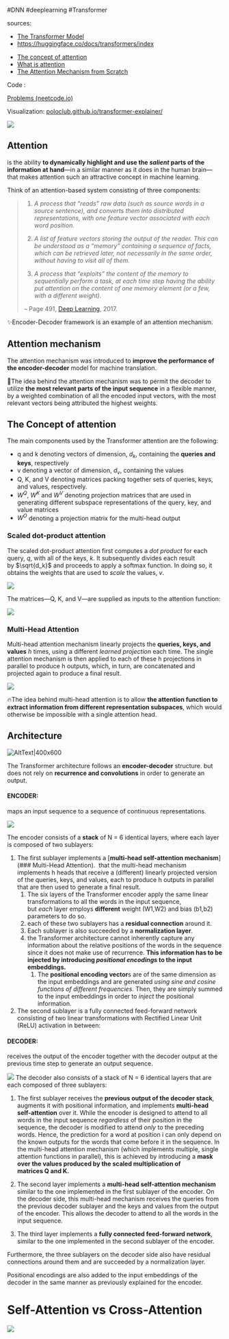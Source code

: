 #DNN #deeplearning #Transformer 

sources:
* [The Transformer Model](https://machinelearningmastery.com/the-transformer-model/?fbclid=IwAR0IQKCtCr6A7qKie70bUmwRyH71BWWZL6AHYf6rVErVtLK4T4flmdE42jk)
* https://huggingface.co/docs/transformers/index
- [The concept of attention](https://machinelearningmastery.com/what-is-attention/)
- [What is attention](https://machinelearningmastery.com/what-is-attention/)
- [The Attention Mechanism from Scratch](https://machinelearningmastery.com/the-attention-mechanism-from-scratch/)


Code : 

[Problems (neetcode.io)](https://neetcode.io/problems/self-attention)


Visualization: 
[poloclub.github.io/transformer-explainer/](https://poloclub.github.io/transformer-explainer/)




![](../../figures/Transformers.jpg)




## Attention

is the ability **to dynamically highlight and use the _salient_ parts of the information at hand**—in a similar manner as it does in the human brain—that makes attention such an attractive concept in machine learning.

Think of an attention-based system consisting of three components:

> 1.  _A process that “reads” raw data (such as source words in a source sentence), and converts them into distributed representations, with one feature vector associated with each word position._ 
> 
> 2.  _A list of feature vectors storing the output of the reader. This can be understood as a “memory” containing a sequence of facts, which can be retrieved later, not necessarily in the same order, without having to visit all of them._
> 
> 3.  _A process that “exploits” the content of the memory to sequentially perform a task, at each time step having the ability put attention on the content of one memory element (or a few, with a different weight)._
> 
> – Page 491, [Deep Learning](https://www.amazon.com/Deep-Learning-Adaptive-Computation-Machine/dp/0262035618/ref=sr_1_1?dchild=1&keywords=deep+learning&qid=1622968138&sr=8-1), 2017.

✨Encoder-Decoder framework is an example of an attention mechanism.

## Attention mechanism

The attention mechanism was introduced to **improve the performance of the encoder-decoder** model for machine translation.

💫The idea behind the attention mechanism was to permit the decoder to utilize **the most relevant parts of the input sequence** in a flexible manner, by a weighted combination of all the encoded input vectors, with the most relevant vectors being attributed the highest weights.

## The Concept of attention

The main components used by the Transformer attention are the following:

-   q and k denoting vectors of dimension, $d_k$, containing the **queries and keys**, respectively
-   v denoting a vector of dimension, $d_v$, containing the values
-   Q, K, and V denoting matrices packing together sets of queries, keys, and values, respectively.
-   $W^Q$, $W^K$ and $W^V$ denoting projection matrices that are used in generating different subspace representations of the query, key, and value matrices
-   $W^O$ denoting a projection matrix for the multi-head output

### Scaled dot-product attention

The scaled dot-product attention first computes a _dot product_ for each query, $q$, with all of the keys, $k$. It subsequently divides each result by $\sqrt{d_k}$ and proceeds to apply a softmax function. In doing so, it obtains the weights that are used to _scale_ the values, $v$.

![](../../figures/Transformers.webp)

The matrices—Q, K, and V—are supplied as inputs to the attention function:

![](../../figures/Transformers.png)

### Multi-Head Attention

Multi-head attention mechanism linearly projects the **queries, keys, and values** $h$ times, using a different *learned projection* each time. The single attention mechanism is then applied to each of these h projections in parallel to produce h outputs, which, in turn, are concatenated and projected again to produce a final result.

![](../../figures/Transformers-1.png)

🔥The idea behind multi-head attention is to allow **the attention function to extract information from different representation subspaces**, which would otherwise be impossible with a single attention head.

## Architecture

![AltText|400x600](../../figures/attention_research_1-727x1024.webp)  


The Transformer architecture follows an **encoder-decoder** structure. but does not rely on **recurrence and convolutions** in order to generate an output.

#### ENCODER: 
maps an input sequence to a sequence of continuous representations.

![](../../figures/Transformers-2.png)

The encoder consists of a **stack** of N = 6 identical layers, where each layer is composed of two sublayers:

1.  The first sublayer implements a [**multi-head self-attention mechanism**](### Multi-Head Attention).  that the multi-head mechanism implements h heads that receive a (different) linearly projected version of the queries, keys, and values, each to produce h outputs in parallel that are then used to generate a final result. 
	1. The six layers of the Transformer encoder apply the same linear transformations to all the words in the input sequence, but _each_ layer employs **different** weight (W1,W2) and bias (b1,b2) parameters to do so.
	2. each of these two sublayers has a **residual connection** around it.
	3. Each sublayer is also succeeded by a **normalization layer**.
	4. the Transformer architecture cannot inherently capture any information about the relative positions of the words in the sequence since it does not make use of recurrence. **This information has to be injected by introducing _positional encodings_ to the input embeddings.**
		1. The **positional encoding vector**s are of the same dimension as the input embeddings and are generated *using sine and cosine functions of different frequencies*. Then, they are simply summed to the input embeddings in order to _inject_ the positional information.
2.  The second sublayer is a fully connected feed-forward network consisting of two linear transformations with Rectified Linear Unit (ReLU) activation in between:



#### DECODER:
receives the output of the encoder together with the decoder output at the previous time step to generate an output sequence.

![](../../figures/Transformers-3.png)
The decoder also consists of a stack of N = 6 identical layers that are each composed of three sublayers:
1.  The first sublayer receives the **previous output of the decoder stack**, augments it with positional information, and implements **multi-head self-attention** over it. While the encoder is designed to attend to all words in the input sequence _regardless_ of their position in the sequence, the decoder is modified to attend _only_ to the preceding words. Hence, the prediction for a word at position i can only depend on the known outputs for the words that come before it in the sequence. In the multi-head attention mechanism (which implements multiple, single attention functions in parallel), this is achieved by introducing a **mask over the values produced by the scaled multiplication of matrices Q and K.** 

2.  The second layer implements a **multi-head self-attention mechanism** similar to the one implemented in the first sublayer of the encoder. On the decoder side, this multi-head mechanism receives the queries from the previous decoder sublayer and the keys and values from the output of the encoder. This allows the decoder to attend to all the words in the input sequence.

3.  The third layer implements a **fully connected feed-forward network**, similar to the one implemented in the second sublayer of the encoder.

Furthermore, the three sublayers on the decoder side also have residual connections around them and are succeeded by a normalization layer.

Positional encodings are also added to the input embeddings of the decoder in the same manner as previously explained for the encoder.



# Self-Attention vs Cross-Attention

![](../../figures/Transformers-1.jpg)